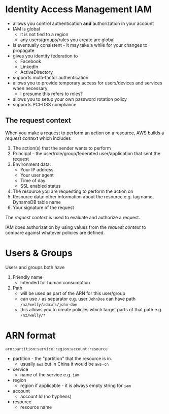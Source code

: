 # Identity Access Management IAM

* allows you control authentication **and** authorization in your account
* IAM is global
    - it is not tied to a region
    * any users/groups/rules you create are global
* is eventually consistent - it may take a while for your changes to propagate
* gives you identity federation to
    * Facebook
    * LinkedIn
    * ActiveDirectory
* supports multi-factor authentication
* allows you to provide temporary access for users/devices and services when necessary
    * I presume this refers to roles?
* allows you to setup your own password rotation policy
* supports PCI-DSS compliance


## The request context

When you make a request to perform an action on a resource, AWS builds a _request context_ which includes

1. The action(s) that the sender wants to perform
1. Principal - the user/role/group/federated user/application that sent the request
1. Environment data:
    * Your IP address
    * Your user agent
    * Time of day
    * SSL enabled status
1. The resource you are requesting to perform the action on
1. Resource data: other information about the resource e.g. tag name, DynamoDB table name
1. Your signature of the request

The _request context_ is used to evaluate and authorize a request.

IAM does authorization by using values from the _request context_ to compare against whatever policies are defined.

# Users & Groups

Users and groups both have

1. Friendly name
    * Intended for human consumption
1. Path
    * will be used as part of the ARN for this user/group
    * can use `/` as separator e.g. user `JohnDoe` can have path `/nz/welly/admins/john-doe`
    * this allows you to create policies which target parts of that path e.g. `/nz/welly/*`

# ARN format

```
arn:partition:service:region:account:resource
```

* partition - the "partition" that the resource is in.
    * usually `aws` but in China it would be `aws-cn`
* service
    * name of the service e.g. `iam`
* region
    * region if applicable - it is always empty string for `iam`
* account
    * account Id (no hyphens)
* resource
    * resource name
